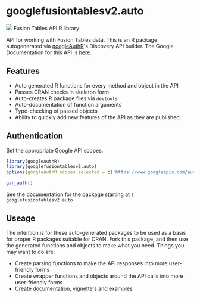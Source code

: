 # googlefusiontablesv2.auto
![](http://www.google.com/images/icons/product/search-32.gif)
Fusion Tables API R library

API for working with Fusion Tables data.
This is an R package autogenerated via [googleAuthR](http://code.markedmondson.me/googleAuthR)'s Discovery API builder. 
The Google Documentation for this API is [here](https://developers.google.com/fusiontables).

## Features 
 * Auto generated R functions for every method and object in the API
 * Passes CRAN checks in skeleton form
 * Auto-creates R package files via `devtools`
 * Auto-documentation of function arguments
 * Type-checking of passed objects
 * Ability to quickly add new features of the API as they are published.

## Authentication
Set the appropriate Google API scopes:

```r
library(googleAuthR)
library(googlefusiontablesv2.auto)
options(googleAuthR.scopes.selected = c('https://www.googleapis.com/auth/fusiontables', 'https://www.googleapis.com/auth/fusiontables.readonly'))

gar_auth()
```
 See the documentation for the package starting at `?googlefusiontablesv2.auto`
## Useage
The intention is for these auto-generated packages to be used as a basis for proper R packages suitable for CRAN.
Fork this package, and then use the generated functions and objects to make what you need.
Things you may want to do are:
* Create parsing functions to make the API responses into more user-friendly forms
* Create wrapper functions and objects around the API calls into more user-friendly forms
* Create documentation, vignette's and examples

